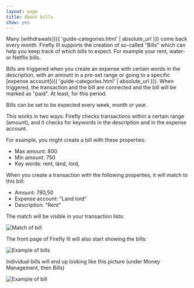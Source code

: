 ```yaml
---
layout: page
title: About bills
show: yes
---
```


Many [withdrawals]({{ 'guide-categories.html' | absolute_url }}) come back every month. Firefly III supports the creation of so-called "Bills" which can help you keep track of which bills to expect. For example your rent, water- or Netflix bills.

Bills are triggered when you create an expense with certain words in the description, with an amount in a pre-set range or going to a specific [expense account]({{ 'guide-categories.html' | absolute_url }}). When triggered, the transaction and the bill are connected and the bill will be marked as "paid". At least, for this period. 

Bills can be set to be expected every week, month or year.

This works in two ways: Firefly checks transactions within a certain range (amount), and it checks for keywords in the description and in the expense account.

For example, you might create a bill with these properties:

* Max amount: 800
* Min amount: 750
* Key words: rent, land, lord,

When you create a transaction with the following properties, it will match to this bill:

* Amount: 780,50
* Expense account: "Land lord"
* Description: "Rent"

The match will be visible in your transaction lists:

![Match of bill](https://i.nder.be/gp5upw7s/400/w)

The front page of Firefly III will also start showing the bills:

![Example of bills](https://i.nder.be/hd5r6uvb/400/w)

Individual bills will end up looking like this picture (under Money Management, then Bills)

![Example of bill](https://i.nder.be/cz8fws8m/400/w)

